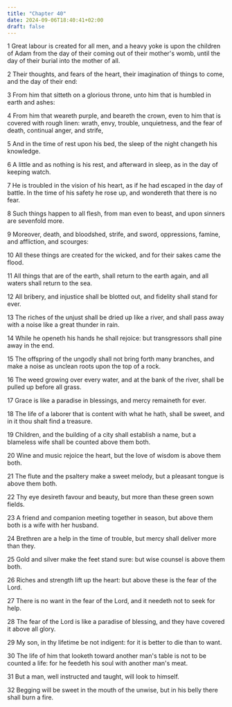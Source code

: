 ```yaml
---
title: "Chapter 40"
date: 2024-09-06T18:40:41+02:00
draft: false
---
```




1 Great labour is created for all men, and a heavy yoke is upon the children of Adam from the day of their coming out of their mother's womb, until the day of their burial into the mother of all.

2 Their thoughts, and fears of the heart, their imagination of things to come, and the day of their end:

3 From him that sitteth on a glorious throne, unto him that is humbled in earth and ashes:

4 From him that weareth purple, and beareth the crown, even to him that is covered with rough linen: wrath, envy, trouble, unquietness, and the fear of death, continual anger, and strife,

5 And in the time of rest upon his bed, the sleep of the night changeth his knowledge.

6 A little and as nothing is his rest, and afterward in sleep, as in the day of keeping watch.

7 He is troubled in the vision of his heart, as if he had escaped in the day of battle. In the time of his safety he rose up, and wondereth that there is no fear.

8 Such things happen to all flesh, from man even to beast, and upon sinners are sevenfold more.

9 Moreover, death, and bloodshed, strife, and sword, oppressions, famine, and affliction, and scourges:

10 All these things are created for the wicked, and for their sakes came the flood.

11 All things that are of the earth, shall return to the earth again, and all waters shall return to the sea.

12 All bribery, and injustice shall be blotted out, and fidelity shall stand for ever.

13 The riches of the unjust shall be dried up like a river, and shall pass away with a noise like a great thunder in rain.

14 While he openeth his hands he shall rejoice: but transgressors shall pine away in the end.

15 The offspring of the ungodly shall not bring forth many branches, and make a noise as unclean roots upon the top of a rock.

16 The weed growing over every water, and at the bank of the river, shall be pulled up before all grass.

17 Grace is like a paradise in blessings, and mercy remaineth for ever.

18 The life of a laborer that is content with what he hath, shall be sweet, and in it thou shalt find a treasure.

19 Children, and the building of a city shall establish a name, but a blameless wife shall be counted above them both.

20 Wine and music rejoice the heart, but the love of wisdom is above them both.

21 The flute and the psaltery make a sweet melody, but a pleasant tongue is above them both.

22 Thy eye desireth favour and beauty, but more than these green sown fields.

23 A friend and companion meeting together in season, but above them both is a wife with her husband.

24 Brethren are a help in the time of trouble, but mercy shall deliver more than they.

25 Gold and silver make the feet stand sure: but wise counsel is above them both.

26 Riches and strength lift up the heart: but above these is the fear of the Lord.

27 There is no want in the fear of the Lord, and it needeth not to seek for help.

28 The fear of the Lord is like a paradise of blessing, and they have covered it above all glory.

29 My son, in thy lifetime be not indigent: for it is better to die than to want.

30 The life of him that looketh toward another man's table is not to be counted a life: for he feedeth his soul with another man's meat.

31 But a man, well instructed and taught, will look to himself.

32 Begging will be sweet in the mouth of the unwise, but in his belly there shall burn a fire.

